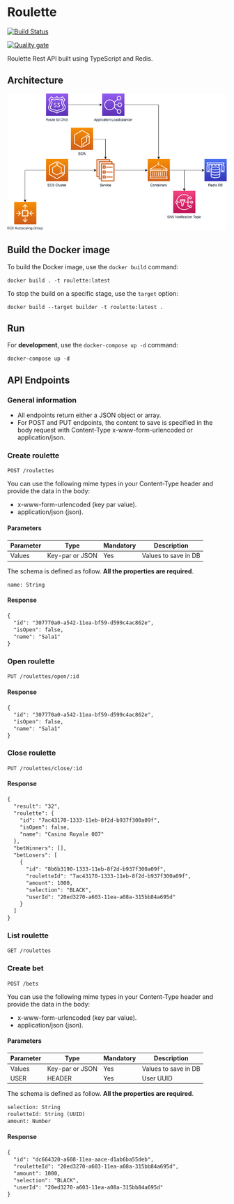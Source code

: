 # Roulette

[![Build Status](https://travis-ci.org/christiandbf/roulette.svg?branch=master)](https://travis-ci.org/christiandbf/roulette)

[![Quality gate](https://sonarcloud.io/api/project_badges/quality_gate?project=christiandbf_roulette)](https://sonarcloud.io/dashboard?id=christiandbf_roulette)

Roulette Rest API built using TypeScript and Redis.

## Architecture

![Architecture](./assets/Architecture.png)

## Build the Docker image

To build the Docker image, use the `docker build` command:

```shell
docker build . -t roulette:latest
```

To stop the build on a specific stage, use the `target` option:

```shell
docker build --target builder -t roulette:latest .
```

## Run

For **development**, use the `docker-compose up -d` command:

```shell
docker-compose up -d
```

## API Endpoints

### General information

- All endpoints return either a JSON object or array.
- For POST and PUT endpoints, the content to save is specified in the body request with Content-Type x-www-form-urlencoded or application/json.

### Create roulette

```plain
POST /roulettes
```

You can use the following mime types in your Content-Type header and provide the data in the body:

- x-www-form-urlencoded (key par value).
- application/json (json).

#### Parameters

| Parameter | Type            | Mandatory | Description          |
| --------- | --------------- | --------- | -------------------- |
| Values    | Key-par or JSON | Yes       | Values to save in DB |

The schema is defined as follow. **All the properties are required**.

```plain
name: String
```

#### Response

```plain
{
  "id": "307770a0-a542-11ea-bf59-d599c4ac862e",
  "isOpen": false,
  "name": "Sala1"
}
```

### Open roulette

```plain
PUT /roulettes/open/:id
```

#### Response

```plain
{
  "id": "307770a0-a542-11ea-bf59-d599c4ac862e",
  "isOpen": false,
  "name": "Sala1"
}
```

### Close roulette

```plain
PUT /roulettes/close/:id
```

#### Response

```plain
{
  "result": "32",
  "roulette": {
    "id": "7ac43170-1333-11eb-8f2d-b937f300a09f",
    "isOpen": false,
    "name": "Casino Royale 007"
  },
  "betWinners": [],
  "betLosers": [
    {
      "id": "8b6b3190-1333-11eb-8f2d-b937f300a09f",
      "rouletteId": "7ac43170-1333-11eb-8f2d-b937f300a09f",
      "amount": 1000,
      "selection": "BLACK",
      "userId": "20ed3270-a603-11ea-a08a-315bb84a695d"
    }
  ]
}
```

### List roulette

```plain
GET /roulettes
```

### Create bet

```plain
POST /bets
```

You can use the following mime types in your Content-Type header and provide the data in the body:

- x-www-form-urlencoded (key par value).
- application/json (json).

#### Parameters

| Parameter | Type            | Mandatory | Description          |
| --------- | --------------- | --------- | -------------------- |
| Values    | Key-par or JSON | Yes       | Values to save in DB |
| USER      | HEADER          | Yes       | User UUID            |

The schema is defined as follow. **All the properties are required**.

```plain
selection: String
rouletteId: String (UUID)
amount: Number
```

#### Response

```plain
{
  "id": "dc664320-a608-11ea-aace-d1ab6ba55deb",
  "rouletteId": "20ed3270-a603-11ea-a08a-315bb84a695d",
  "amount": 1000,
  "selection": "BLACK",
  "userId": "20ed3270-a603-11ea-a08a-315bb84a695d"
}
```
